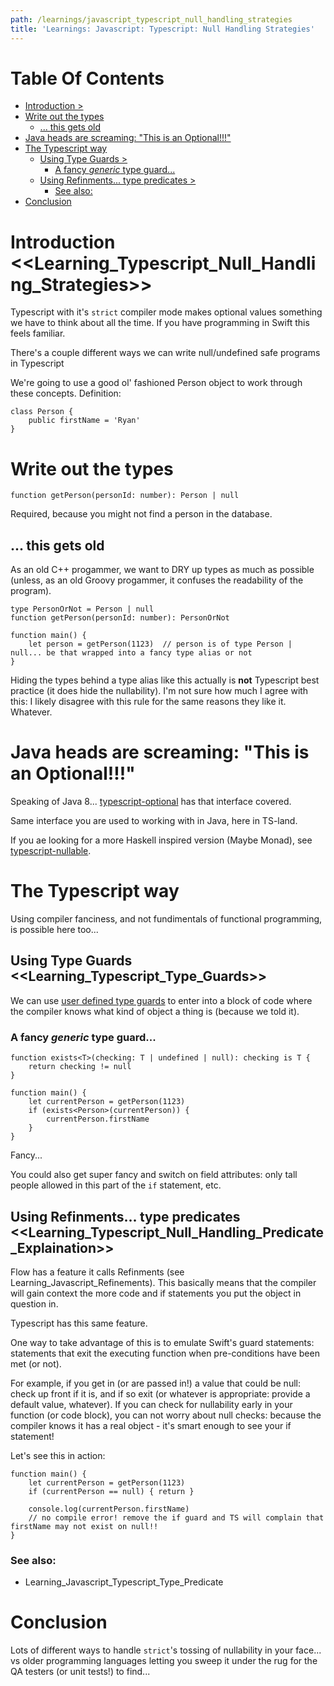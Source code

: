 ```yaml
---
path: /learnings/javascript_typescript_null_handling_strategies
title: 'Learnings: Javascript: Typescript: Null Handling Strategies'
---
```

# Table Of Contents

<!-- toc -->

- [Introduction >](#introduction-)
- [Write out the types](#write-out-the-types)
  * [... this gets old](#-this-gets-old)
- [Java heads are screaming: "This is an Optional!!!"](#java-heads-are-screaming-this-is-an-optional)
- [The Typescript way](#the-typescript-way)
  * [Using Type Guards >](#using-type-guards-)
    + [A fancy *generic* type guard...](#a-fancy-generic-type-guard)
  * [Using Refinments... type predicates >](#using-refinments-type-predicates-)
    + [See also:](#see-also)
- [Conclusion](#conclusion)

<!-- tocstop -->

# Introduction <<Learning_Typescript_Null_Handling_Strategies>>

Typescript with it's `strict` compiler mode makes optional values something we have to think about all the time. If you have programming in Swift this feels familiar.

There's a couple different ways we can write null/undefined safe programs in Typescript

We're going to use a good ol' fashioned Person object to work through these concepts. Definition:

    class Person {
        public firstName = 'Ryan'
    }

# Write out the types

    function getPerson(personId: number): Person | null

Required, because you might not find a person in the database.

## ... this gets old

As an old C++ progammer, we want to DRY up types as much as possible (unless, as an old Groovy progammer, it confuses the readability of the program).

    type PersonOrNot = Person | null
    function getPerson(personId: number): PersonOrNot

    function main() {
        let person = getPerson(1123)  // person is of type Person | null... be that wrapped into a fancy type alias or not
    }

Hiding the types behind a type alias like this actually is **not** Typescript best practice (it does hide the nullability). I'm not sure how much I agree with this: I likely disagree with this rule for the same reasons they like it. Whatever.

# Java heads are screaming: "This is an Optional<Person>!!!"

Speaking of Java 8... [typescript-optional](https://github.com/bromne/typescript-optional) has that interface covered.

Same interface you are used to working with in Java, here in TS-land.

If you ae looking for a more Haskell inspired version (Maybe Monad), see [typescript-nullable](https://github.com/kylecorbelli/typescript-nullable).

# The Typescript way

Using compiler fanciness, and not fundimentals of functional programming, is possible here too...

## Using Type Guards <<Learning_Typescript_Type_Guards>>

We can use [user defined type guards](https://www.typescriptlang.org/docs/handbook/advanced-types.html) to enter into a block of code where the compiler knows what kind of object a thing is (because we told it).

### A fancy *generic* type guard...

    function exists<T>(checking: T | undefined | null): checking is T {
        return checking != null
    }

    function main() {
        let currentPerson = getPerson(1123)
        if (exists<Person>(currentPerson)) {
            currentPerson.firstName
        }
    }

Fancy...

You could also get super fancy and switch on field attributes: only tall people allowed in this part of the `if` statement, etc.

## Using Refinments... type predicates <<Learning_Typescript_Null_Handling_Predicate_Explaination>>

Flow has a feature it calls Refinments (see Learning_Javascript_Refinements). This basically means that the compiler will gain context the more code and if statements you put the object in question in.

Typescript has this same feature.

One way to take advantage of this is to emulate Swift's guard statements: statements that exit the executing function when pre-conditions have been met (or not).

For example, if you get in (or are passed in!) a value that could be null: check up front if it is, and if so exit (or whatever is appropriate: provide a default value, whatever). If you can check for nullability early in your function (or code block), you can not worry about null checks: because the compiler knows it has a real object - it's smart enough to see your if statement!

Let's see this in action:

    function main() {
        let currentPerson = getPerson(1123)
        if (currentPerson == null) { return }

        console.log(currentPerson.firstName)
        // no compile error! remove the if guard and TS will complain that firstName may not exist on null!!
    }


### See also:

  * Learning_Javascript_Typescript_Type_Predicate

# Conclusion

Lots of different ways to handle `strict`'s tossing of nullability in your face... vs older programming languages letting you sweep it under the rug for the QA testers (or unit tests!) to find...



